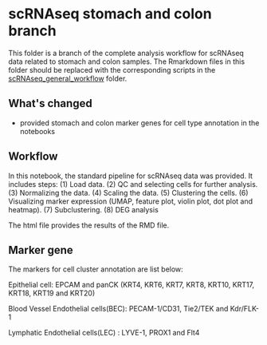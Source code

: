 # scRNAseq stomach and colon branch

This folder is a branch of the complete analysis workflow for scRNAseq data related to stomach and colon samples. The Rmarkdown files in this folder should be replaced with the corresponding scripts in the [scRNAseq_general_workflow](../scRNAseq_general_workflow/) folder.

## What's changed

- provided stomach and colon marker genes for cell type annotation in the notebooks

## Workflow

In this notebook, the standard pipeline for scRNAseq data was provided. It includes steps: (1) Load data. (2) QC and selecting cells for further analysis. (3) Normalizing the data. (4) Scaling the data. (5) Clustering the cells. (6) Visualizing marker expression (UMAP, feature plot, violin plot, dot plot and heatmap). (7) Subclustering.  (8) DEG analysis

The html file provides the results of the RMD file.

## Marker gene

The markers for cell cluster annotation are list below:

Epithelial cell: EPCAM and panCK (KRT4, KRT6, KRT7, KRT8, KRT10, KRT17, KRT18, KRT19 and KRT20)

Blood Vessel Endothelial cells(BEC): PECAM-1/CD31, Tie2/TEK and Kdr/FLK-1

Lymphatic Endothelial cells(LEC) : LYVE-1, PROX1 and Flt4
